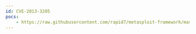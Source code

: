 ```yaml
---
id: CVE-2013-3205
pocs:
    - https://raw.githubusercontent.com/rapid7/metasploit-framework/master/modules/exploits/windows/browser/ms13_069_caret.rb
---
```

